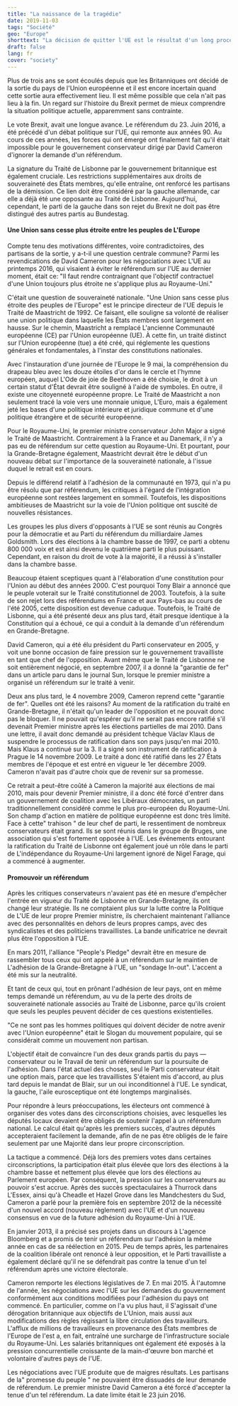 ```yaml
---
title: "La naissance de la tragédie"
date: 2019-11-03
tags: "Société"
geo: "Europe"
shorttext: "La décision de quitter l'UE est le résultat d'un long processus politique."
draft: false
lang: fr
cover: "society"
---
```


Plus de trois ans se sont écoulés depuis que les Britanniques ont décidé de la sortie du pays de l'Union européenne et il est encore incertain quand cette sortie aura effectivement lieu. Il est même possible que cela n'ait pas lieu à la fin. Un regard sur l'histoire du Brexit permet de mieux comprendre la situation politique actuelle, apparemment sans contrainte.

Le vote Brexit, avait une longue avance. Le référendum du 23. Juin 2016, a été précédé d'un débat politique sur l'UE, qui remonte aux années 90. Au cours de ces années, les forces qui ont émergé ont finalement fait qu'il était impossible pour le gouvernement conservateur dirigé par David Cameron d'ignorer la demande d'un référendum.

La signature du Traité de Lisbonne par le gouvernement britannique est également cruciale. Les restrictions supplémentaires aux droits de souveraineté des États membres, qu'elle entraîne, ont renforcé les partisans de la démission. Ce lien doit être considéré par la gauche allemande, car elle a déjà été une opposante au Traité de Lisbonne. Aujourd'hui, cependant, le parti de la gauche dans son rejet du Brexit ne doit pas être distingué des autres partis au Bundestag.

#### Une Union sans cesse plus étroite entre les peuples de L'Europe

Compte tenu des motivations différentes, voire contradictoires, des partisans de la sortie, y a-t-il une question centrale commune? Parmi les revendications de David Cameron pour les négociations avec L'UE au printemps 2016, qui visaient à éviter le référendum sur l'UE au dernier moment, était ce:
"Il faut rendre contraignant que l'objectif contractuel d'une Union toujours plus étroite ne s'applique plus au Royaume-Uni."

C'était une question de souveraineté nationale. "Une Union sans cesse plus étroite des peuples de l'Europe" est le principe directeur de l'UE depuis le Traité de Maastricht de 1992. Ce faisant, elle souligne sa volonté de réaliser une union politique dans laquelle les États membres sont largement en hausse. Sur le chemin, Maastricht a remplacé L'ancienne Communauté européenne (CE) par l'Union européenne (UE). À cette fin, un traité distinct sur l'Union européenne (tue) a été créé, qui réglemente les questions générales et fondamentales, à l'instar des constitutions nationales.

Avec l'instauration d'une journée de l'Europe le 9 mai, la compréhension du drapeau bleu avec les douze étoiles d'or dans le cercle et l'hymne européen, auquel L'Ode de joie de Beethoven a été choisie, le droit à un certain statut d'État devrait être souligné à l'aide de symboles.  En outre, il existe une citoyenneté européenne propre. Le Traité de Maastricht a non seulement tracé la voie vers une monnaie unique, L'Euro, mais a également jeté les bases d'une politique intérieure et juridique commune et d'une politique étrangère et de sécurité européenne.

Pour le Royaume-Uni, le premier ministre conservateur John Major a signé le Traité de Maastricht. Contrairement à la France et au Danemark, il n'y a pas eu de référendum sur cette question au Royaume-Uni. Et pourtant, pour la Grande-Bretagne également, Maastricht devrait être le début d'un nouveau débat sur l'importance de la souveraineté nationale, à l'issue duquel le retrait est en cours.

Depuis le différend relatif à l'adhésion de la communauté en 1973, qui n'a pu être résolu que par référendum, les critiques à l'égard de l'intégration européenne sont restées largement en sommeil. Toutefois, les dispositions ambitieuses de Maastricht sur la voie de l'Union politique ont suscité de nouvelles résistances.

Les groupes les plus divers d'opposants à l'UE se sont réunis au Congrès pour la démocratie et au Parti du référendum du milliardaire James Goldsmith. Lors des élections à la chambre basse de 1997, ce parti a obtenu 800 000 voix et est ainsi devenu le quatrième parti le plus puissant. Cependant, en raison du droit de vote à la majorité, il a réussi à s'installer dans la chambre basse.

Beaucoup étaient sceptiques quant à l'élaboration d'une constitution pour l'Union au début des années 2000. C'est pourquoi Tony Blair a annoncé que le peuple voterait sur le Traité constitutionnel de 2003. Toutefois, à la suite de son rejet lors des référendums en France et aux Pays-bas au cours de l'été 2005, cette disposition est devenue caduque. Toutefois, le Traité de Lisbonne, qui a été présenté deux ans plus tard, était presque identique à la Constitution qui a échoué, ce qui a conduit à la demande d'un référendum en Grande-Bretagne.

David Cameron, qui a été élu président du Parti conservateur en 2005, y voit une bonne occasion de faire pression sur le gouvernement travailliste en tant que chef de l'opposition. Avant même que le Traité de Lisbonne ne soit entièrement négocié, en septembre 2007, il a donné la "garantie de fer" dans un article paru dans le journal Sun, lorsque le premier ministre a organisé un référendum sur le traité à venir.

Deux ans plus tard, le 4 novembre 2009, Cameron reprend cette "garantie de fer". Quelles ont été les raisons? Au moment de la ratification du traité en Grande-Bretagne, il n'était qu'un leader de l'opposition et ne pouvait donc pas le bloquer. Il ne pouvait qu'espérer qu'il ne serait pas encore ratifié s'il devenait Premier ministre après les élections partielles de mai 2010. Dans une lettre, il avait donc demandé au président tchèque Václav Klaus de suspendre le processus de ratification dans son pays jusqu'en mai 2010. Mais Klaus a continué sur la 3. Il a signé son instrument de ratification à Prague le 14 novembre 2009. Le traité a donc été ratifié dans les 27 États membres de l'époque et est entré en vigueur le 1er décembre 2009. Cameron n'avait pas d'autre choix que de revenir sur sa promesse.

Ce retrait a peut-être coûté à Cameron la majorité aux élections de mai 2010, mais pour devenir Premier ministre, il a donc été forcé d'entrer dans un gouvernement de coalition avec les Libéraux démocrates, un parti traditionnellement considéré comme le plus pro-européen du Royaume-Uni. Son champ d'action en matière de politique européenne est donc très limité. Face à cette" trahison " de leur chef de parti, le ressentiment de nombreux conservateurs était grand. Ils se sont réunis dans le groupe de Bruges, une association qui s'est fortement opposée à l'UE. Les événements entourant la ratification du Traité de Lisbonne ont également joué un rôle dans le parti de L'indépendance du Royaume-Uni largement ignoré de Nigel Farage, qui a commencé à augmenter.

#### Promouvoir un référendum

Après les critiques conservateurs n'avaient pas été en mesure d'empêcher l'entrée en vigueur du Traité de Lisbonne en Grande-Bretagne, ils ont changé leur stratégie. Ils ne comptaient plus sur la lutte contre la Politique de L'UE de leur propre Premier ministre, ils cherchaient maintenant l'alliance avec des personnalités en dehors de leurs propres camps, avec des syndicalistes et des politiciens travaillistes. La bande unificatrice ne devrait plus être l'opposition à l'UE.

En mars 2011, l'alliance "People's Pledge" devrait être en mesure de rassembler tous ceux qui ont appelé à un référendum sur le maintien de L'adhésion de la Grande-Bretagne à l'UE, un "sondage In-out". L'accent a été mis sur la neutralité.

Et tant de ceux qui, tout en prônant l'adhésion de leur pays, ont en même temps demandé un référendum, au vu de la perte des droits de souveraineté nationale associés au Traité de Lisbonne, parce qu'ils croient que seuls les peuples peuvent décider de ces questions existentielles.

"Ce ne sont pas les hommes politiques qui doivent décider de notre avenir avec l'Union européenne" était le Slogan du mouvement populaire, qui se considérait comme un mouvement non partisan.

L'objectif était de convaincre l'un des deux grands partis du pays — conservateur ou le Travail de tenir un référendum sur la poursuite de l'adhésion. Dans l'état actuel des choses, seul le Parti conservateur était une option mais, parce que les travaillistes S'étaient mis d'accord, au plus tard depuis le mandat de Blair, sur un oui inconditionnel à l'UE. Le syndicat, la gauche, l'aile eurosceptique ont été longtemps marginalisés.

Pour répondre à leurs préoccupations, les électeurs ont commencé à organiser des votes dans des circonscriptions choisies, avec lesquelles les députés locaux devaient être obligés de soutenir l'appel à un référendum national. Le calcul était qu'après les premiers succès, d'autres députés accepteraient facilement la demande, afin de ne pas être obligés de le faire seulement par une Majorité dans leur propre circonscription.

La tactique a commencé. Déjà lors des premiers votes dans certaines circonscriptions, la participation était plus élevée que lors des élections à la chambre basse et nettement plus élevée que lors des élections au Parlement européen. Par conséquent, la pression sur les conservateurs au pouvoir s'est accrue. Après des succès spectaculaires à Thurrock dans L'Essex, ainsi qu'à Cheadle et Hazel Grove dans les Mandchesters du Sud, Cameron a parlé pour la première fois en septembre 2012 de la nécessité d'un nouvel accord (nouveau règlement) avec l'UE et d'un nouveau consensus en vue de la future adhésion du Royaume-Uni à l'UE.

En janvier 2013, il a précisé ses projets dans un discours à L'agence Bloomberg et a promis de tenir un référendum sur l'adhésion la même année en cas de sa réélection en 2015. Peu de temps après, les partenaires de la coalition libérale ont renoncé à leur opposition, et le Parti travailliste a également déclaré qu'il ne se défendrait pas contre la tenue d'un tel référendum après une victoire électorale.

Cameron remporte les élections législatives de 7. En mai 2015. À l'automne de l'année, les négociations avec l'UE sur les demandes du gouvernement conformément aux conditions modifiées pour l'adhésion du pays ont commencé. En particulier, comme on l'a vu plus haut, il S'agissait d'une dérogation britannique aux objectifs de L'Union, mais aussi aux modifications des règles régissant la libre circulation des travailleurs. L'afflux de millions de travailleurs en provenance des États membres de l'Europe de l'est a, en fait, entraîné une surcharge de l'infrastructure sociale du Royaume-Uni. Les salariés britanniques ont également été exposés à la pression concurrentielle croissante de la main-d'œuvre bon marché et volontaire d'autres pays de l'UE.

Les négociations avec l'UE produite que de maigres résultats. Les partisans de la" promesse du peuple " ne pouvaient être dissuadés de leur demande de référendum. Le premier ministre David Cameron a été forcé d'accepter la tenue d'un tel référendum. La date limite était le 23 juin 2016.
